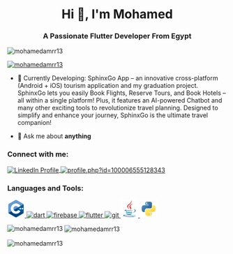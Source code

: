 <h1 align="center">Hi 👋, I'm Mohamed</h1>
<h3 align="center">A Passionate Flutter Developer From Egypt</h3>

<p align="left"> <img src="https://komarev.com/ghpvc/?username=mohamedamrr13&label=Profile%20views&color=0e75b6&style=flat" alt="mohamedamrr13" /> </p>

<p align="left"> <a href="https://github.com/ryo-ma/github-profile-trophy"><img src="https://github-profile-trophy.vercel.app/?username=mohamedamrr13" alt="mohamedamrr13" /></a> </p>

- 🔭 Currently Developing: SphinxGo App – an innovative cross-platform (Android + iOS) tourism application and my graduation project. SphinxGo lets you easily Book Flights, Reserve Tours, and Book Hotels – all within a single platform! Plus, it features an AI-powered Chatbot and many other exciting tools to revolutionize travel planning. Designed to simplify and enhance your journey, SphinxGo is the ultimate travel companion!

- 💬 Ask me about **anything**

<h3 align="left">Connect with me:</h3>
<p align="left">
<a href="https://www.linkedin.com/in/mohamed-amr-667749222/" target="_blank">
  <img align="center" src="https://raw.githubusercontent.com/rahuldkjain/github-profile-readme-generator/master/src/images/icons/Social/linked-in-alt.svg" alt="LinkedIn Profile" height="30" width="40" />
</a> <a href="https://www.facebook.com/profile.php?id=100006555128343" target="blank"><img align="center" src="https://raw.githubusercontent.com/rahuldkjain/github-profile-readme-generator/master/src/images/icons/Social/facebook.svg" alt="profile.php?id=100006555128343" height="30" width="40" /></a>
</p>

<h3 align="left">Languages and Tools:</h3>
<p align="left"> <a href="https://www.w3schools.com/cpp/" target="_blank" rel="noreferrer"> <img src="https://raw.githubusercontent.com/devicons/devicon/master/icons/cplusplus/cplusplus-original.svg" alt="cplusplus" width="40" height="40"/> </a> <a href="https://dart.dev" target="_blank" rel="noreferrer"> <img src="https://www.vectorlogo.zone/logos/dartlang/dartlang-icon.svg" alt="dart" width="40" height="40"/> </a> <a href="https://firebase.google.com/" target="_blank" rel="noreferrer"> <img src="https://www.vectorlogo.zone/logos/firebase/firebase-icon.svg" alt="firebase" width="40" height="40"/> </a> <a href="https://flutter.dev" target="_blank" rel="noreferrer"> <img src="https://www.vectorlogo.zone/logos/flutterio/flutterio-icon.svg" alt="flutter" width="40" height="40"/> </a> <a href="https://git-scm.com/" target="_blank" rel="noreferrer"> <img src="https://www.vectorlogo.zone/logos/git-scm/git-scm-icon.svg" alt="git" width="40" height="40"/> </a> <a href="https://www.java.com" target="_blank" rel="noreferrer"> <img src="https://raw.githubusercontent.com/devicons/devicon/master/icons/java/java-original.svg" alt="java" width="40" height="40"/> </a> <a href="https://www.python.org" target="_blank" rel="noreferrer"> <img src="https://raw.githubusercontent.com/devicons/devicon/master/icons/python/python-original.svg" alt="python" width="40" height="40"/> </a> </p>

<p><img align="left" src="https://github-readme-stats.vercel.app/api/top-langs?username=mohamedamrr13&show_icons=true&locale=en&layout=compact" alt="mohamedamrr13" /></p>

<p>&nbsp;<img align="center" src="https://github-readme-stats.vercel.app/api?username=mohamedamrr13&show_icons=true&locale=en" alt="mohamedamrr13" /></p>

<p><img align="center" src="https://github-readme-streak-stats.herokuapp.com/?user=mohamedamrr13&" alt="mohamedamrr13" /></p>
